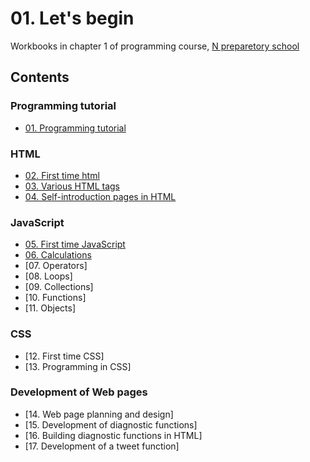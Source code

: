 # 01. Let's begin

Workbooks in chapter 1 of programming course, [N preparetory school](https://www.nnn.ed.nico/)

## Contents

### Programming tutorial

- [01. Programming tutorial](https://github.com/ababa893/nnn_workbook/blob/master/01/01_programming_tutorial.md)

### HTML

- [02. First time html](https://github.com/ababa893/nnn_workbook/blob/master/01/02_first_time_html.md)
- [03. Various HTML tags](https://github.com/ababa893/nnn_workbook/blob/master/01/03_various_html_tags.md)
- [04. Self-introduction pages in HTML](https://github.com/ababa893/nnn_workbook/blob/master/01/04_self-introduction_pages_in_html.md)

### JavaScript

- [05. First time JavaScript](https://github.com/ababa893/nnn_workbook/blob/master/01/05_first_time_javascript.md)
- [06. Calculations](https://github.com/ababa893/nnn_workbook/blob/master/01/06_calculations.md)
- [07. Operators]
- [08. Loops]
- [09. Collections]
- [10. Functions]
- [11. Objects]

### CSS

- [12. First time CSS]
- [13. Programming in CSS]

### Development of Web pages

- [14. Web page planning and design]
- [15. Development of diagnostic functions]
- [16. Building diagnostic functions in HTML]
- [17. Development of a tweet function]


